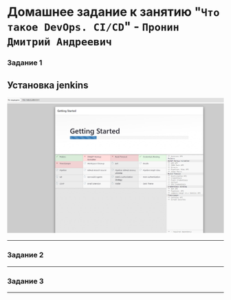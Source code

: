 # Домашнее задание к занятию "`Что такое DevOps. CI/CD`" - `Пронин Дмитрий Андреевич`




### Задание 1

## Установка jenkins
![Установка jenkins](https://github.com/dmitriypronin48/fork-cicd/blob/main/img/z1-1.jpg)





---

### Задание 2


---

### Задание 3




---


